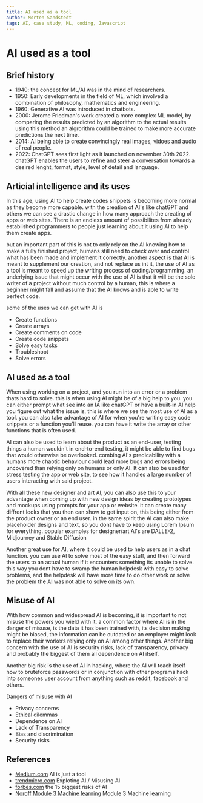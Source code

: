 ```yaml
---
title: AI used as a tool
author: Morten Sandstedt
tags: AI, case study, ML, coding, Javascript
---
```


# AI used as a tool

## Brief history

 - 1940: the concept for ML/AI was in the mind of researchers.
 - 1950: Early developments in the field of ML, which involved a combination of philosophy, mathematics and engineering.
 - 1960: Generative AI was introduced in chatbots.
 - 2000: Jerome Friedman's work created a more complex ML model, by comparing the results predicted by an algorithm to the actual results using this method an algrorithm could be trained to make more accurate predictions the next time.
 - 2014: AI being able to create convincingly real images, vidoes and audio of real people.
 - 2022: ChatGPT sees first light as it launched on november 30th 2022. chatGPT enables the users to refine and steer a conversation towards a desired lenght, format, style, level of detail and language.

## Articial intelligence and its uses

In this age, using AI to help create codes snippets is becoming more normal as they become more capable.
with the creation of AI's like chatGPT and others we can see a drastic change in how many approach the creating of apps or web sites.
There is an endless amount of possibilites from already established programmers to people just learning about it using AI to help them create apps.

but an important part of this is not to only rely on the AI knowing how to make a fully finished project, humans still need to check over and control what has been made and implement it correctly. another aspect is that AI is meant to supplement our creation, and not replace us int it, the use of AI as a tool is meant to speed up the writing process of coding/programming. an underlying issue that might occur with the use of AI is that it will be the sole writer of a project without much control by a human, this is where a beginner might fall and assume that the AI knows and is able to write perfect code.

some of the uses we can get with AI is

 - Create functions
 - Create arrays
 - Create comments on code
 - Create code snippets
 - Solve easy tasks
 - Troubleshoot
 - Solve errors

## AI used as a tool

When using working on a project, and you run into an error or a problem thats hard to solve. this is when using AI might be of a big help to you. you can either prompt what see into an IA like chatGPT or have a built-in AI help you figure out what the issue is, this is where we see the most use of AI as a tool. you can also take advantage of AI for when you're writing easy code snippets or a function you'll reuse. you can have it write the array or other functions that is often used.

AI can also be used to learn about the product as an end-user, testing things a human wouldn't in end-to-end testing, it might be able to find bugs that would otherwise be overlooked. combing AI's predicability with a humans more chaotic behaviour could lead more bugs and errors being uncovered than relying only on humans or only AI. It can also be used for stress testing the app or web site, to see how it handles a large number of users interacting with said project.

With all these new designer and art AI, you can also use this to your advantage when coming up with new design ideas by creating prototypes and mockups using prompts for your app or website. it can create many diffrent looks that you then can show to get input on, this being either from the product owner or an end user. in the same spirit the AI can also make placeholder designs and text, so you dont have to keep using Lorem Ipsum for everything. popular examples for designer/art AI's are DALLE-2, Midjourney and Stable Diffusion

Another great use for AI, where it could be used to help users as in a chat function. you can use AI to solve most of the easy stuff, and then forward the users to an actual human if it encounters something its unable to solve. this way you dont have to swamp the human helpdesk with easy to solve problems, and the helpdesk will have more time to do other work or solve the problem the AI was not able to solve on its own.

## Misuse of AI

With how common and widespread AI is becoming, it is important to not misuse the powers you wield with it. a common factor where AI is in the danger of misuse, is the data it has been trained with, its decision making might be biased, the information can be outdated or an employer might look to replace their workers relying only on AI among other things.
Another big concern with the use of AI is security risks, lack of transparency, privacy and probably the biggest of them all dependence on AI itself.

Another big risk is the use of AI in hacking, where the AI will teach itself how to bruteforce passwords or in conjunction with other programs hack into someones user account from anything such as reddit, facebook and others. 

Dangers of misuse with AI

 - Privacy concerns
 - Ethical dilemmas
 - Dependence on AI
 - Lack of Transparency
 - Bias and discrimination
 - Security risks


## References

- [Medium.com](https://medium.com/towards-data-science/artificial-intelligence-is-just-a-tool-aab880f1bbdd) AI is just a tool
- [trendmicro.com](https://www.trendmicro.com/vinfo/us/security/news/cybercrime-and-digital-threats/exploiting-ai-how-cybercriminals-misuse-abuse-ai-and-ml) Exploting AI / Misusing AI
- [forbes.com](https://www.forbes.com/sites/bernardmarr/2023/06/02/the-15-biggest-risks-of-artificial-intelligence/) the 15 biggest risks of AI
- [Noroff Module 3 Machine learning](https://content.noroff.dev/development-platforms/machine-learning.html) Module 3 Machine learning